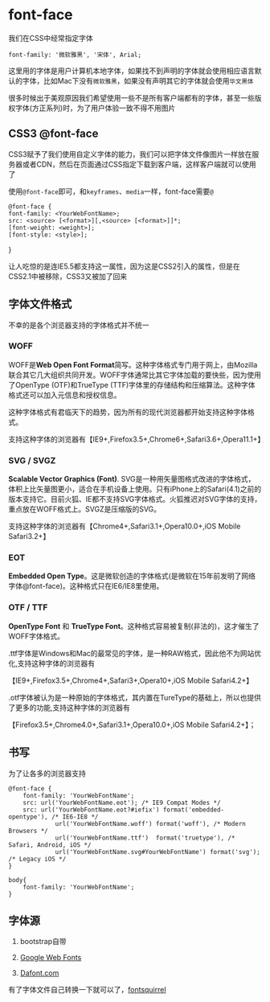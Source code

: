 # font-face

我们在CSS中经常指定字体

```
font-family: '微软雅黑', '宋体', Arial;

```

这里用的字体是用户计算机本地字体，如果找不到声明的字体就会使用相应语言默认的字体，比如Mac下没有`微软雅黑`，如果没有声明其它的字体就会使用`华文黑体`

很多时候出于美观原因我们希望使用一些不是所有客户端都有的字体，甚至一些版权字体(方正系列)时，为了用户体验一致不得不用图片

## CSS3 @font-face

CSS3赋予了我们使用自定义字体的能力，我们可以把字体文件像图片一样放在服务器或者CDN，然后在页面通过CSS指定下载到客户端，这样客户端就可以使用了

使用`@font-face`即可，和`keyframes`、`media`一样，font-face需要`@`

```
@font-face {
font-family: <YourWebFontName>;
src: <source> [<format>][,<source> [<format>]]*;
[font-weight: <weight>];
[font-style: <style>];

```

}

让人吃惊的是连IE5.5都支持这一属性，因为这是CSS2引入的属性，但是在CSS2.1中被移除，CSS3又被加了回来

## 字体文件格式

不幸的是各个浏览器支持的字体格式并不统一

### WOFF

WOFF是**Web Open Font Format**简写。这种字体格式专门用于网上，由Mozilla联合其它几大组织共同开发。WOFF字体通常比其它字体加载的要快些，因为使用了OpenType (OTF)和TrueType (TTF)字体里的存储结构和压缩算法。这种字体格式还可以加入元信息和授权信息。

这种字体格式有君临天下的趋势，因为所有的现代浏览器都开始支持这种字体格式。

支持这种字体的浏览器有【IE9+,Firefox3.5+,Chrome6+,Safari3.6+,Opera11.1+】

### SVG / SVGZ

**Scalable Vector Graphics (Font)**. SVG是一种用矢量图格式改进的字体格式，体积上比矢量图更小，适合在手机设备上使用。只有iPhone上的Safari(4.1)之前的版本支持它。目前火狐、IE都不支持SVG字体格式。火狐推迟对SVG字体的支持，重点放在WOFF格式上。SVGZ是压缩版的SVG。

支持这种字体的浏览器有【Chrome4+,Safari3.1+,Opera10.0+,iOS Mobile Safari3.2+】

### EOT

**Embedded Open Type**。这是微软创造的字体格式(是微软在15年前发明了网络字体@font-face)。这种格式只在IE6/IE8里使用。

### OTF / TTF

**OpenType Font** 和 **TrueType Font**。这种格式容易被复制(非法的)，这才催生了WOFF字体格式。

.ttf字体是Windows和Mac的最常见的字体，是一种RAW格式，因此他不为网站优化,支持这种字体的浏览器有

【IE9+,Firefox3.5+,Chrome4+,Safari3+,Opera10+,iOS Mobile Safari4.2+】

.otf字体被认为是一种原始的字体格式，其内置在TureType的基础上，所以也提供了更多的功能,支持这种字体的浏览器有

【Firefox3.5+,Chrome4.0+,Safari3.1+,Opera10.0+,iOS Mobile Safari4.2+】；

## 书写

为了让各多的浏览器支持

```
@font-face {
    font-family: 'YourWebFontName';
    src: url('YourWebFontName.eot'); /* IE9 Compat Modes */
    src: url('YourWebFontName.eot?#iefix') format('embedded-opentype'), /* IE6-IE8 */
             url('YourWebFontName.woff') format('woff'), /* Modern Browsers */
             url('YourWebFontName.ttf')  format('truetype'), /* Safari, Android, iOS */
             url('YourWebFontName.svg#YourWebFontName') format('svg'); /* Legacy iOS */
}

body{
    font-family: 'YourWebFontName';
}

```

## 字体源

1.  bootstrap自带

2.  [Google Web Fonts](https://www.google.com/fonts/)

3.  [Dafont.com](http://www.dafont.com/)

有了字体文件自己转换一下就可以了，[fontsquirrel](http://www.fontsquirrel.com/tools/webfont-generator)